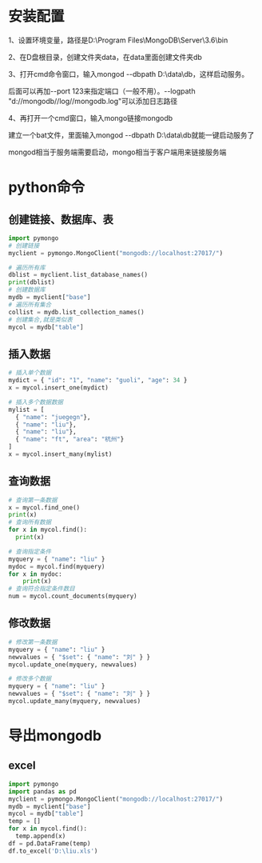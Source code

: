 # 安装配置

1、设置环境变量，路径是D:\Program Files\MongoDB\Server\3.6\bin

2、在D盘根目录，创建文件夹data，在data里面创建文件夹db

3、打开cmd命令窗口，输入mongod --dbpath D:\data\db，这样启动服务。

后面可以再加--port 123来指定端口（一般不用）。--logpath "d://mongodb//log//mongodb.log"可以添加日志路径

4、再打开一个cmd窗口，输入mongo链接mongodb

建立一个bat文件，里面输入mongod --dbpath D:\data\db就能一键启动服务了

mongod相当于服务端需要启动，mongo相当于客户端用来链接服务端

# python命令

## 创建链接、数据库、表

```python
import pymongo
# 创建链接
myclient = pymongo.MongoClient("mongodb://localhost:27017/")
```

```python
# 遍历所有库
dblist = myclient.list_database_names()
print(dblist)
# 创建数据库
mydb = myclient["base"]
# 遍历所有集合
collist = mydb.list_collection_names()
# 创建集合,就是类似表
mycol = mydb["table"]
```

## 插入数据

```python
# 插入单个数据
mydict = { "id": "1", "name": "guoli", "age": 34 }
x = mycol.insert_one(mydict) 

# 插入多个数据数据
mylist = [
  { "name": "juegegn"},
  { "name": "liu"},
  { "name": "liu"},
  { "name": "ft", "area": "杭州"}
]
x = mycol.insert_many(mylist)
```

## 查询数据

```python
# 查询第一条数据
x = mycol.find_one()
print(x)
# 查询所有数据
for x in mycol.find():
  print(x)

# 查询指定条件
myquery = { "name": "liu" }
mydoc = mycol.find(myquery)
for x in mydoc:
    print(x)
# 查询符合指定条件数目
num = mycol.count_documents(myquery)
```

## 修改数据

```python
# 修改第一条数据
myquery = { "name": "liu" }
newvalues = { "$set": { "name": "刘" } }
mycol.update_one(myquery, newvalues)

# 修改多个数据
myquery = { "name": "liu" }
newvalues = { "$set": { "name": "刘" } }
mycol.update_many(myquery, newvalues)
```

# 导出mongodb

## excel

```python
import pymongo
import pandas as pd
myclient = pymongo.MongoClient("mongodb://localhost:27017/")
mydb = myclient["base"]
mycol = mydb["table"]
temp = []
for x in mycol.find():
  temp.append(x)
df = pd.DataFrame(temp)
df.to_excel('D:\liu.xls')
```

